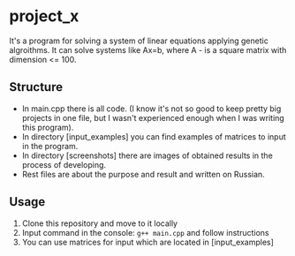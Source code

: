 # project_x
It's a program for solving a system of linear equations applying genetic algroithms. It can solve systems like Ax=b, where A - is a square matrix with dimension <= 100.

## Structure
* In main.cpp there is all code. (I know it's not so good to keep pretty big projects in one file, but I wasn't experienced enough when I was writing this program).
* In directory [input_examples] you can find examples of matrices to input in the program.
* In directory [screenshots] there are images of obtained results in the process of developing.
* Rest files are about the purpose and result and written on Russian.

## Usage
1. Clone this repository and move to it locally
2. Input command in the console: `g++ main.cpp` and follow instructions
3. You can use matrices for input which are located in [input_examples]
